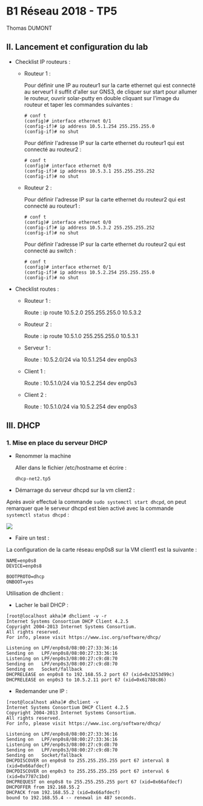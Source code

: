 # B1 Réseau 2018 - TP5
Thomas DUMONT

## II. Lancement et configuration du lab

* Checklist IP routeurs :
    * Routeur 1 :

        Pour définir une IP au routeur1 sur la carte ethernet qui est connecté au serveur1 il suffit d'aller sur GNS3, de cliquer sur start pour allumer le routeur, ouvrir solar-putty en double cliquant sur l'image du routeur et taper les commandes suivantes : 

        ```
        # conf t
        (config)# interface ethernet 0/1
        (config-if)# ip address 10.5.1.254 255.255.255.0
        (config-if)# no shut
        ```

        Pour définir l'adresse IP sur la carte ethernet du routeur1 qui est connecté au routeur2 :

        ```
        # conf t
        (config)# interface ethernet 0/0
        (config-if)# ip address 10.5.3.1 255.255.255.252
        (config-if)# no shut
        ```

    * Routeur 2 :

        Pour définir l'adresse IP sur la carte ethernet du routeur2 qui est connecté au routeur1 :

        ```
        # conf t
        (config)# interface ethernet 0/0
        (config-if)# ip address 10.5.3.2 255.255.255.252
        (config-if)# no shut
        ```

        Pour définir l'adresse IP sur la carte ethernet du routeur2 qui est connecté au switch :
        
        ```
        # conf t
        (config)# interface ethernet 0/1
        (config-if)# ip address 10.5.2.254 255.255.255.0
        (config-if)# no shut
        ```

* Checklist routes :

    * Routeur 1 :

        Route : ip route 10.5.2.0 255.255.255.0 10.5.3.2

    * Routeur 2 :

        Route : ip route 10.5.1.0 255.255.255.0 10.5.3.1

    * Serveur 1 :

        Route : 10.5.2.0/24 via 10.5.1.254 dev enp0s3

    * Client 1 :

        Route : 10.5.1.0/24 via 10.5.2.254 dev enp0s3

    * Client 2 :

        Route : 10.5.1.0/24 via 10.5.2.254 dev enp0s3

## III. DHCP
### 1. Mise en place du serveur DHCP

* Renommer la machine

    Aller dans le fichier /etc/hostname et écrire :

    ```
    dhcp-net2.tp5
    ```

* Démarrage du serveur dhcpd sur la vm client2 :

Après avoir effectué la commande ``sudo systemctl start dhcpd``, on peut remarquer que le serveur dhcpd est bien activé avec la commande ``systemctl status dhcpd`` :

![](https://image.noelshack.com/fichiers/2019/09/2/1551217395-result-status-dhcpd.png)

* Faire un test :

La configuration de la carte réseau enp0s8 sur la VM client1 est la suivante :

```
NAME=enp0s8
DEVICE=enp0s8

BOOTPROTO=dhcp
ONBOOT=yes
```

Utilisation de dhclient :
    
* Lacher le bail DHCP :

```
[root@localhost akha]# dhclient -v -r
Internet Systems Consortium DHCP Client 4.2.5
Copyright 2004-2013 Internet Systems Consortium.
All rights reserved.
For info, please visit https://www.isc.org/software/dhcp/

Listening on LPF/enp0s8/08:00:27:33:36:16
Sending on   LPF/enp0s8/08:00:27:33:36:16
Listening on LPF/enp0s3/08:00:27:c9:d8:70
Sending on   LPF/enp0s3/08:00:27:c9:d8:70
Sending on   Socket/fallback
DHCPRELEASE on enp0s8 to 192.168.55.2 port 67 (xid=0x3253d99c)
DHCPRELEASE on enp0s3 to 10.5.2.11 port 67 (xid=0x61788c86)
```

* Redemander une IP :

```
[root@localhost akha]# dhclient -v
Internet Systems Consortium DHCP Client 4.2.5
Copyright 2004-2013 Internet Systems Consortium.
All rights reserved.
For info, please visit https://www.isc.org/software/dhcp/

Listening on LPF/enp0s8/08:00:27:33:36:16
Sending on   LPF/enp0s8/08:00:27:33:36:16
Listening on LPF/enp0s3/08:00:27:c9:d8:70
Sending on   LPF/enp0s3/08:00:27:c9:d8:70
Sending on   Socket/fallback
DHCPDISCOVER on enp0s8 to 255.255.255.255 port 67 interval 8 (xid=0x66afdecf)
DHCPDISCOVER on enp0s3 to 255.255.255.255 port 67 interval 6 (xid=0x7787c1bd)
DHCPREQUEST on enp0s8 to 255.255.255.255 port 67 (xid=0x66afdecf)
DHCPOFFER from 192.168.55.2
DHCPACK from 192.168.55.2 (xid=0x66afdecf)
bound to 192.168.55.4 -- renewal in 487 seconds.
```
